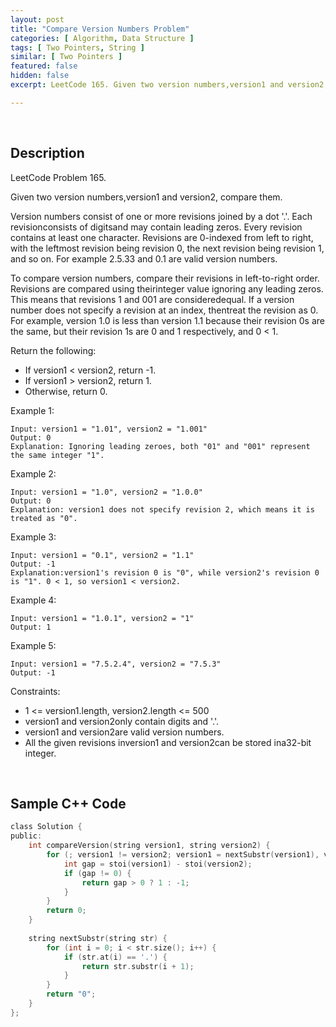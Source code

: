 ```yaml
---
layout: post
title: "Compare Version Numbers Problem"
categories: [ Algorithm, Data Structure ]
tags: [ Two Pointers, String ]
similar: [ Two Pointers ]
featured: false
hidden: false
excerpt: LeetCode 165. Given two version numbers,version1 and version2, compare them.

---
```


<br />

## Description

LeetCode Problem 165.

Given two version numbers,version1 and version2, compare them.

Version numbers consist of one or more revisions joined by a dot '.'. Each revisionconsists of digitsand may contain leading zeros. Every revision contains at least one character. Revisions are 0-indexed from left to right, with the leftmost revision being revision 0, the next revision being revision 1, and so on. For example 2.5.33 and 0.1 are valid version numbers.

To compare version numbers, compare their revisions in left-to-right order. Revisions are compared using theirinteger value ignoring any leading zeros. This means that revisions 1 and 001 are consideredequal. If a version number does not specify a revision at an index, thentreat the revision as 0. For example, version 1.0 is less than version 1.1 because their revision 0s are the same, but their revision 1s are 0 and 1 respectively, and 0 < 1.

Return the following:
* If version1 < version2, return -1.
* If version1 > version2, return 1.
* Otherwise, return 0.

Example 1:
```
Input: version1 = "1.01", version2 = "1.001"
Output: 0
Explanation: Ignoring leading zeroes, both "01" and "001" represent the same integer "1".
```

Example 2:
```
Input: version1 = "1.0", version2 = "1.0.0"
Output: 0
Explanation: version1 does not specify revision 2, which means it is treated as "0".
```

Example 3:
```
Input: version1 = "0.1", version2 = "1.1"
Output: -1
Explanation:version1's revision 0 is "0", while version2's revision 0 is "1". 0 < 1, so version1 < version2.
```

Example 4:
```
Input: version1 = "1.0.1", version2 = "1"
Output: 1
```

Example 5:
```
Input: version1 = "7.5.2.4", version2 = "7.5.3"
Output: -1
```

Constraints:
* 1 <= version1.length, version2.length <= 500
* version1 and version2only contain digits and '.'.
* version1 and version2are valid version numbers.
* All the given revisions inversion1 and version2can be stored ina32-bit integer.

<br />

## Sample C++ Code


```c
class Solution {
public:
    int compareVersion(string version1, string version2) {
        for (; version1 != version2; version1 = nextSubstr(version1), version2 = nextSubstr(version2)) {
            int gap = stoi(version1) - stoi(version2);
            if (gap != 0) {
                return gap > 0 ? 1 : -1;
            }
        }
        return 0;
    }
    
    string nextSubstr(string str) {
        for (int i = 0; i < str.size(); i++) {
            if (str.at(i) == '.') {
                return str.substr(i + 1);
            }
        }
        return "0";
    }
};
```


